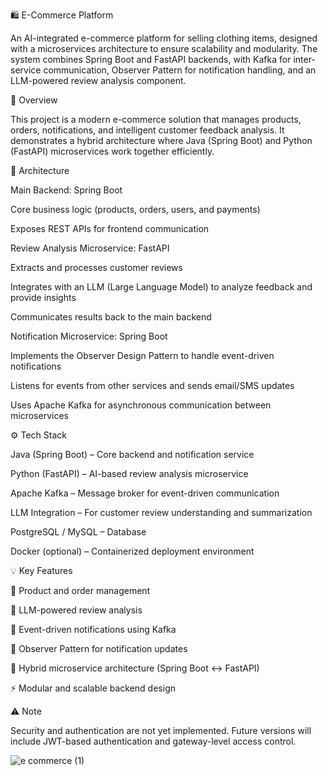 🛍️ E-Commerce Platform

An AI-integrated e-commerce platform for selling clothing items, designed with a microservices architecture to ensure scalability and modularity.
The system combines Spring Boot and FastAPI backends, with Kafka for inter-service communication, Observer Pattern for notification handling, and an LLM-powered review analysis component.

🚀 Overview

This project is a modern e-commerce solution that manages products, orders, notifications, and intelligent customer feedback analysis.
It demonstrates a hybrid architecture where Java (Spring Boot) and Python (FastAPI) microservices work together efficiently.

🧩 Architecture

Main Backend: Spring Boot

Core business logic (products, orders, users, and payments)

Exposes REST APIs for frontend communication

Review Analysis Microservice: FastAPI

Extracts and processes customer reviews

Integrates with an LLM (Large Language Model) to analyze feedback and provide insights

Communicates results back to the main backend

Notification Microservice: Spring Boot

Implements the Observer Design Pattern to handle event-driven notifications

Listens for events from other services and sends email/SMS updates

Uses Apache Kafka for asynchronous communication between microservices

⚙️ Tech Stack

Java (Spring Boot) – Core backend and notification service

Python (FastAPI) – AI-based review analysis microservice

Apache Kafka – Message broker for event-driven communication

LLM Integration – For customer review understanding and summarization

PostgreSQL / MySQL – Database

Docker (optional) – Containerized deployment environment

💡 Key Features

🧵 Product and order management

💬 LLM-powered review analysis

📢 Event-driven notifications using Kafka

👀 Observer Pattern for notification updates

🧠 Hybrid microservice architecture (Spring Boot ↔ FastAPI)

⚡ Modular and scalable backend design

⚠️ Note

Security and authentication are not yet implemented.
Future versions will include JWT-based authentication and gateway-level access control.

![e commerce (1)](https://github.com/user-attachments/assets/dc73e95d-b3d5-479e-a872-69ef2fc10fa5)
